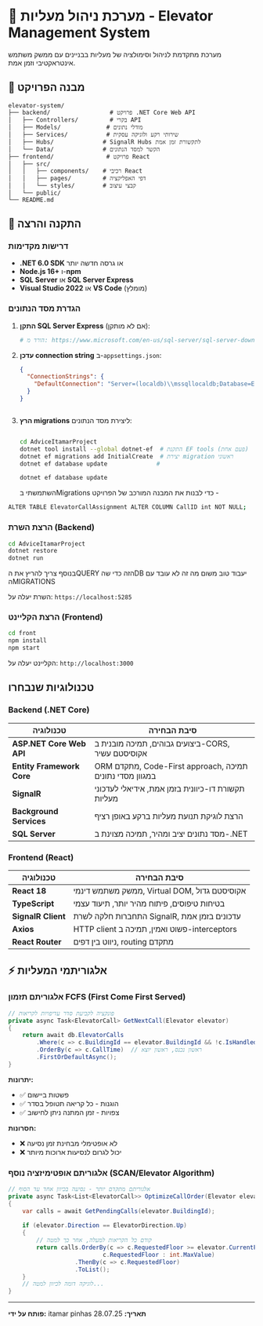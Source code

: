 # 🏢 מערכת ניהול מעליות - Elevator Management System

מערכת מתקדמת לניהול וסימולציה של מעליות בבניינים עם ממשק משתמש אינטראקטיבי וזמן אמת.

## 📁 מבנה הפרויקט

```
elevator-system/
├── backend/                 # פרויקט .NET Core Web API
│   ├── Controllers/         # בקרי API
│   ├── Models/             # מודלי נתונים
│   ├── Services/           # שירותי רקע ולוגיקה עסקית
│   ├── Hubs/              # SignalR Hubs לתקשורת זמן אמת
│   └── Data/              # הקשר למסד הנתונים
├── frontend/               # פרויקט React
│   ├── src/
│   │   ├── components/    # רכיבי React
│   │   ├── pages/         # דפי האפליקציה
│   │   └── styles/        # קבצי עיצוב
│   └── public/
└── README.md
```

## 🚀 התקנה והרצה

### דרישות מקדימות

- **.NET 6.0 SDK** או גרסה חדשה יותר
- **Node.js 16+** ו-**npm**
- **SQL Server** או **SQL Server Express**
- **Visual Studio 2022** או **VS Code** (מומלץ)

### הגדרת מסד הנתונים

1. **התקן SQL Server Express** (אם לא מותקן):
   ```bash
   # הורד מ: https://www.microsoft.com/en-us/sql-server/sql-server-downloads
   ```

2. **עדכן connection string** ב-`appsettings.json`:
   ```json
   {
     "ConnectionStrings": {
       "DefaultConnection": "Server=(localdb)\\mssqllocaldb;Database=ElevatorSystemDB;Trusted_Connection=true;"
     }
   }
  ```
```


3. **הרץ migrations** ליצירת מסד הנתונים:
   ```bash

   cd AdviceItamarProject
   dotnet tool install --global dotnet-ef  # התקנת EF tools (פעם אחת)
   dotnet ef migrations add InitialCreate  # יצירת migration ראשוני
   dotnet ef database update              # 

   dotnet ef database update
   ```
   השתמשתי בMigrations  כדי  לבנות את המבנה המורכב של הפרויקט -
   
```bash
ALTER TABLE ElevatorCallAssignment ALTER COLUMN CallID int NOT NULL;
```

### הרצת השרת (Backend)

```bash
cd AdviceItamarProject
dotnet restore
dotnet run
```


בנוסף צריך להריץ את הQUERY  הזה  כדי שהDB יעבוד טוב משום מה זה לא עובד עם הMIGRATIONS 

השרת יעלה על: `https://localhost:5285`

### הרצת הקליינט (Frontend)

```bash
cd front
npm install
npm start
```

הקליינט יעלה על: `http://localhost:3000`

##  טכנולוגיות שנבחרו

### Backend (.NET Core)

| טכנולוגיה | סיבת הבחירה |
|------------|-------------|
| **ASP.NET Core Web API** | ביצועים גבוהים, תמיכה מובנית ב-CORS, אקוסיסטם עשיר |
| **Entity Framework Core** | ORM מתקדם, Code-First approach, תמיכה במגוון מסדי נתונים |
| **SignalR** | תקשורת דו-כיוונית בזמן אמת, אידיאלי לעדכוני מעליות |
| **Background Services** | הרצת לוגיקת תנועת מעליות ברקע באופן רציף |
| **SQL Server** | מסד נתונים יציב ומהיר, תמיכה מצוינת ב-.NET |

### Frontend (React)

| טכנולוגיה | סיבת הבחירה |
|------------|-------------|
| **React 18** | ממשק משתמש דינמי, Virtual DOM, אקוסיסטם גדול |
| **TypeScript** | בטיחות טיפוסים, פיתוח מהיר יותר, תיעוד עצמי |
| **SignalR Client** | התחברות חלקה לשרת SignalR, עדכונים בזמן אמת |
| **Axios** | HTTP client פשוט ואמין, תמיכה ב-interceptors |
| **React Router** | ניווט בין דפים, routing מתקדם |

## ⚡ אלגוריתמי המעליות

### אלגוריתם תזמון FCFS (First Come First Served)

```csharp
// פונקציה לקביעת סדר עדיפויות לקריאות
private async Task<ElevatorCall> GetNextCall(Elevator elevator)
{
    return await db.ElevatorCalls
        .Where(c => c.BuildingId == elevator.BuildingId && !c.IsHandled)
        .OrderBy(c => c.CallTime)  // ראשון נכנס, ראשון יוצא
        .FirstOrDefaultAsync();
}
```

**יתרונות:**
- ✅ פשטות ביישום
- ✅ הוגנות - כל קריאה תטופל בסדר
- ✅ צפויות - זמן המתנה ניתן לחישוב

**חסרונות:**
- ❌ לא אופטימלי מבחינת זמן נסיעה
- ❌ יכול לגרום לנסיעות ארוכות מיותר

### אלגוריתם אופטימיזציה נוסף (SCAN/Elevator Algorithm)

```csharp
// אלגוריתם מתקדם יותר - נסיעה בכיוון אחד עד הסוף
private async Task<List<ElevatorCall>> OptimizeCallOrder(Elevator elevator)
{
    var calls = await GetPendingCalls(elevator.BuildingId);
    
    if (elevator.Direction == ElevatorDirection.Up)
    {
        // קודם כל הקריאות למעלה, אחר כך למטה
        return calls.OrderBy(c => c.RequestedFloor >= elevator.CurrentFloor ? 
                           c.RequestedFloor : int.MaxValue)
                   .ThenBy(c => c.RequestedFloor)
                   .ToList();
    }
    // לוגיקה דומה לכיוון למטה...
}
```


---
**פותח על ידי:** itamar pinhas
**תאריך:** 28.07.25  
